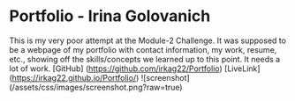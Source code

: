 # Portfolio - Irina Golovanich
This is my very poor attempt at the Module-2 Challenge. It was supposed to be a webpage of my portfolio with contact information, my work, resume, etc., showing off the skills/concepts we learned up to this point. 
It needs a lot of work. 
[GitHub] (https://github.com/irkag22/Portfolio)
[LiveLink]  (https://irkag22.github.io/Portfolio/)
![screenshot] (/assets/css/images/screenshot.png?raw=true)
